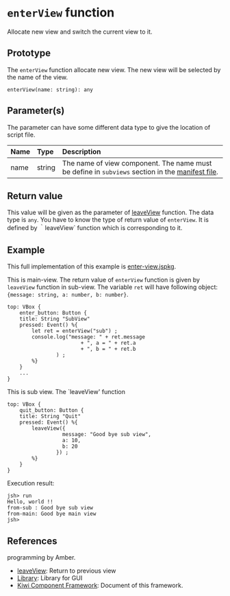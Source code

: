 # `enterView` function
Allocate new view and switch the current view to it.

## Prototype
The `enterView` function allocate new view. The new view will be selected by the name of the view.
````
enterView(name: string): any
````

## Parameter(s)
The parameter can have some different data type to give the location of script file.

|Name      |Type   |Description                        |
|:--       |:--    |:--                                |
|name      |string |The name of view component. The name must be define in `subviews` section in the [manifest file](https://github.com/steelwheels/JSTools/blob/master/Document/jspkg.md).|

## Return value
This value will be given as the parameter of [leaveView](https://github.com/steelwheels/KiwiCompnents/blob/master/Document/Function/leaveView.md) function.
The data type is `any`. You have to know the type of return value of `enterView`.
It is defined by ｀leaveView` function which is corresponding to it.

## Example
This full implementation of this example is [enter-view.jspkg](https://github.com/steelwheels/JSTerminal/tree/master/Resource/Sample/enter-view.jspkg).


This is main-view. The return value of `enterView` function is
given by `leaveView` function in sub-view. 
The variable `ret` will have following object:
`{message: string, a: number, b: number}`.

````
top: VBox {
    enter_button: Button {
   	title: String "SubView"
	pressed: Event() %{
		let ret = enterView("sub") ;
		console.log("message: " + ret.message
                        + ", a = " + ret.a 
                        + ", b = " + ret.b
                ) ;
        %}
    }
    ...
}
````

This is sub view. The `leaveView' function

````
top: VBox {
    quit_button: Button {
   	title: String "Quit"
	pressed: Event() %{
		leaveView({
                  message: "Good bye sub view",
                  a: 10,
                  b: 20
                }) ;
        %}
    }
}
````

Execution result:
````
jsh> run
Hello, world !!
from-sub : Good bye sub view
from-main: Good bye main view
jsh> 
````

## References
programming by Amber.
* [leaveView](https://github.com/steelwheels/KiwiCompnents/blob/master/Document/Function/leaveView.md): Return to previous view
* [Library](https://github.com/steelwheels/KiwiCompnents/blob/master/Document/Library.md): Library for GUI 
* [Kiwi Component Framework](https://github.com/steelwheels/KiwiCompnents): Document of this framework.


